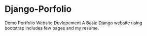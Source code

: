 # Django-Porfolio
Demo Portfolio Website Devlopement
A Basic Django website using bootstrap includes few pages and my resume.
